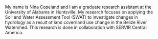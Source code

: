 My name is Nina Copeland and I am a graduate research assistant at the University of Alabama in Huntsville. My research focuses on applying the Soil and Water Assessment Tool (SWAT) to investigate changes in hydrology as a result of land cover/land use change in the Belize River Watershed. This research is done in collaboration with SERVIR Central America.
